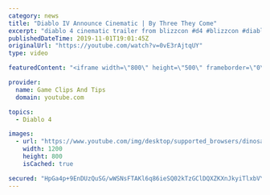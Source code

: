 ```yaml
---
category: news
title: "Diablo IV Announce Cinematic | By Three They Come"
excerpt: "diablo 4 cinematic trailer from blizzcon #d4 #blizzcon #diablo."
publishedDateTime: 2019-11-01T19:01:45Z
originalUrl: "https://youtube.com/watch?v=0vE3rAjtqUY"
type: video

featuredContent: "<iframe width=\"800\" height=\"500\" frameborder=\"0\" src=\"https://www.youtube.com/embed/0vE3rAjtqUY\" allow=\"accelerometer; autoplay; encrypted-media; gyroscope; picture-in-picture\" allowfullscreen></iframe>"

provider:
  name: Game Clips And Tips
  domain: youtube.com

topics:
  - Diablo 4

images:
  - url: "https://www.youtube.com/img/desktop/supported_browsers/dinosaur.png"
    width: 1200
    height: 800
    isCached: true

secured: "HpGa4p+9EnDUzQuSG/wWSNsFTAKl6q86ieSQ02kTzGClDQXZKXnJkyiTlxbVYFawZ6u6k9b7yvqj4rPiBsz7zIM6HqZjvFWhcqRkk2ZVCLGoee3WGYIqSRdvlhVGjpXqS16yGXRN1imnhdi+jeNpLCGKwCmWXIF1akUHggYXTaKrtKHWQfw4bz8h1j06jxkjlBOURk3Yyk65W2oAkkl0OaACWXQD7B8NAYzEEjYUBoMaaxjDDwVZGX+BVDyh367B8u3sdeVMd1qE9bMrXRW7+tOekfw1UCleOfiOfkZKY9jMO8VkdKYgWWf4uZ5H1Vj3HaAxqkqS8yDy8u5E36myEWigXPTL3Cf/j59T+k7ALR2HF9L+p0ZwhKe8I4kNyZIakn8xlY3WIi/kqrpgIFKu1w==;WsWt8VOvG9lH5XRNSMZ5aA=="
---
```



